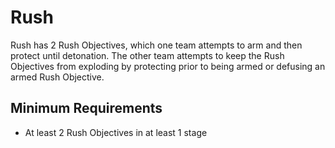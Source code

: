 # Rush
Rush has 2 Rush Objectives, which one team attempts to arm and then protect until detonation. The other team attempts to keep the Rush Objectives from exploding by protecting prior to being armed or defusing an armed Rush Objective.

## Minimum Requirements
- At least 2 Rush Objectives in at least 1 stage